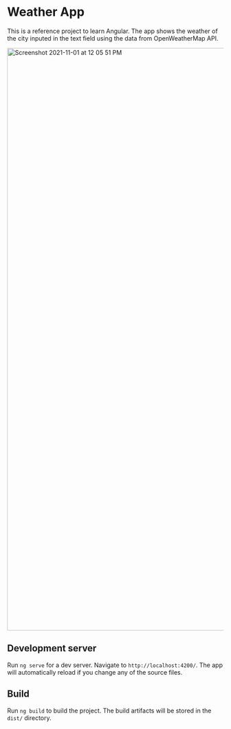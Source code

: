 # Weather App

This is a reference project to learn Angular. The app shows the weather of the city inputed in the text field using the data from OpenWeatherMap API.

<img width="1355" alt="Screenshot 2021-11-01 at 12 05 51 PM" src="https://user-images.githubusercontent.com/82172535/139631345-71dbad30-fab5-4863-b5d0-1e561d4f957c.png">

## Development server

Run `ng serve` for a dev server. Navigate to `http://localhost:4200/`. The app will automatically reload if you change any of the source files.

## Build

Run `ng build` to build the project. The build artifacts will be stored in the `dist/` directory.
